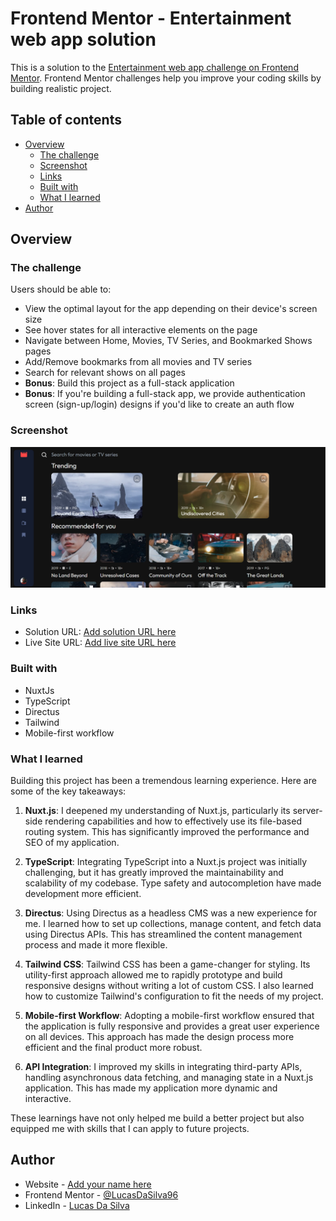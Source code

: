 # Frontend Mentor - Entertainment web app solution

This is a solution to the [Entertainment web app challenge on Frontend Mentor](https://www.frontendmentor.io/challenges/entertainment-web-app-J-UhgAW1X). Frontend Mentor challenges help you improve your coding skills by building realistic project.

## Table of contents

- [Overview](#overview)
  - [The challenge](#the-challenge)
  - [Screenshot](#screenshot)
  - [Links](#links)
  - [Built with](#built-with)
  - [What I learned](#what-i-learned)
- [Author](#author)

## Overview

### The challenge

Users should be able to:

- View the optimal layout for the app depending on their device's screen size
- See hover states for all interactive elements on the page
- Navigate between Home, Movies, TV Series, and Bookmarked Shows pages
- Add/Remove bookmarks from all movies and TV series
- Search for relevant shows on all pages
- **Bonus**: Build this project as a full-stack application
- **Bonus**: If you're building a full-stack app, we provide authentication screen (sign-up/login) designs if you'd like to create an auth flow

### Screenshot

![Screenshot image](./public/images/Entertainment-app.png)

### Links

- Solution URL: [Add solution URL here](https://your-solution-url.com)
- Live Site URL: [Add live site URL here](https://your-live-site-url.com)

### Built with

- NuxtJs
- TypeScript
- Directus
- Tailwind
- Mobile-first workflow

### What I learned

Building this project has been a tremendous learning experience. Here are some of the key takeaways:

1. **Nuxt.js**: I deepened my understanding of Nuxt.js, particularly its server-side rendering capabilities and how to effectively use its file-based routing system. This has significantly improved the performance and SEO of my application.

2. **TypeScript**: Integrating TypeScript into a Nuxt.js project was initially challenging, but it has greatly improved the maintainability and scalability of my codebase. Type safety and autocompletion have made development more efficient.

3. **Directus**: Using Directus as a headless CMS was a new experience for me. I learned how to set up collections, manage content, and fetch data using Directus APIs. This has streamlined the content management process and made it more flexible.

4. **Tailwind CSS**: Tailwind CSS has been a game-changer for styling. Its utility-first approach allowed me to rapidly prototype and build responsive designs without writing a lot of custom CSS. I also learned how to customize Tailwind's configuration to fit the needs of my project.

5. **Mobile-first Workflow**: Adopting a mobile-first workflow ensured that the application is fully responsive and provides a great user experience on all devices. This approach has made the design process more efficient and the final product more robust.

6. **API Integration**: I improved my skills in integrating third-party APIs, handling asynchronous data fetching, and managing state in a Nuxt.js application. This has made my application more dynamic and interactive.

These learnings have not only helped me build a better project but also equipped me with skills that I can apply to future projects.

## Author

- Website - [Add your name here](https://www.your-site.com)
- Frontend Mentor - [@LucasDaSilva96](https://www.frontendmentor.io/profile/LucasDaSilva96)
- LinkedIn - [Lucas Da Silva](https://www.linkedin.com/in/lucas-da-silva-9955911a0/)
